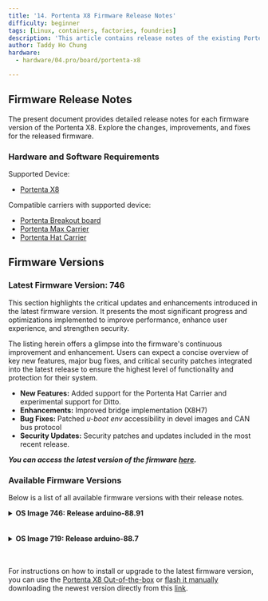 ```yaml
---
title: '14. Portenta X8 Firmware Release Notes'
difficulty: beginner
tags: [Linux, containers, factories, foundries]
description: 'This article contains release notes of the existing Portenta X8 firmwares.'
author: Taddy Ho Chung
hardware:
  - hardware/04.pro/board/portenta-x8

---
```


## Firmware Release Notes

The present document provides detailed release notes for each firmware version of the Portenta X8. Explore the changes, improvements, and fixes for the released firmware.

### Hardware and Software Requirements

Supported Device:

- [Portenta X8](https://store.arduino.cc/portenta-x8)

Compatible carriers with supported device:

- [Portenta Breakout board](https://store.arduino.cc/portenta-breakout)
- [Portenta Max Carrier](http://store.arduino.cc/portenta-max-carrier)
- [Portenta Hat Carrier](https://store.arduino.cc/products/portenta-hat-carrier)

## Firmware Versions

### Latest Firmware Version: 746

This section highlights the critical updates and enhancements introduced in the latest firmware version. It presents the most significant progress and optimizations implemented to improve performance, enhance user experience, and strengthen security.

The listing herein offers a glimpse into the firmware's continuous improvement and enhancement. Users can expect a concise overview of key new features, major bug fixes, and critical security patches integrated into the latest release to ensure the highest level of functionality and protection for their system.

- **New Features:** Added support for the Portenta Hat Carrier and experimental support for Ditto.
- **Enhancements:** Improved bridge implementation (X8H7)
- **Bug Fixes:** Patched _u-boot env_ accessibility in devel images and CAN bus protocol
- **Security Updates:** Security patches and updates included in the most recent release.

***__You can access the latest version of the firmware [here](https://downloads.arduino.cc/portentax8image/image-latest.tar.gz).__***

### Available Firmware Versions

Below is a list of all available firmware versions with their release notes.

<details>
  <summary><strong>OS Image 746: Release arduino-88.91</strong></summary>

  ### New Features
  - Added the Portenta HAT Carrier support
  - Added experimental support for Ditto

  ### Enhancements
  - Improved bridge implementation (X8H7)

  ### Bug Fixes
  - _u-boot env_ accessible in devel images
  - Patches for CAN bus protocol

  ### Security Updates
  - Security patches and updates to enhance protection.

  ### Additional Notes
  - Based on [LmP v88](https://foundries.io/products/releases/88/). It is based on the Yocto manifest. For docker-compose apps, check out [here](https://github.com/arduino/portenta-containers/tree/release).

</details>
<br></br>

<details>
  <summary><strong>OS Image 719: Release arduino-88.7</strong></summary>

  ### New Features
  - Added PWM fan support
  - Added Pika Spark support
  - Experimental support for RPi v3.0 (imx708) (V4L2, I2C)
  - Support bayer bggr 10-bit in bsp, courtesy of NXP (Weiping Liu) (V4L2, GSTREAMER)

  ### Enhancements
  - Improved RPi v1.3 (ov5647_mipi) and reaching 30fps (V4L2, I2C)
  - Improved RPi v2.1 (imx219) (V4L2, I2C)

  ### Bug Fixes
  - Patches CAN bus TX issues

  ### Additional Notes
  - Based on [LmP v88](https://foundries.io/products/releases/88/). This is based on the Yocto manifest. For docker-compose apps, check out [here](https://github.com/arduino/portenta-containers/tree/release).

</details>
<br></br>

For instructions on how to install or upgrade to the latest firmware version, you can use the [Portenta X8 Out-of-the-box](https://docs.arduino.cc/tutorials/portenta-x8/user-manual#out-of-the-box-experience) or [flash it manually](https://docs.arduino.cc/tutorials/portenta-x8/user-manual#update-using-uuu-tool) downloading the newest version directly from this [link](https://downloads.arduino.cc/portentax8image/image-latest.tar.gz).
